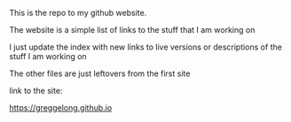 This is the repo to my github website.

The website is a simple list of links to the stuff that I am working on

I just update the index with new links to live versions or descriptions of the stuff I am working on

The other files are just leftovers from the first site

link to the site:

https://greggelong.github.io


